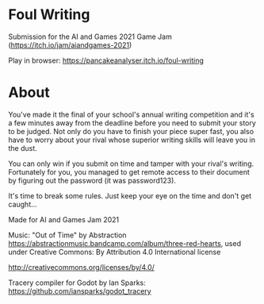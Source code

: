 # Foul Writing

Submission for the AI and Games 2021 Game Jam (https://itch.io/jam/aiandgames-2021)

Play in browser: https://pancakeanalyser.itch.io/foul-writing

# About

You've made it the final of your school's annual writing competition and it's a few minutes away from the deadline before you need to submit your story to be judged. Not only do you have to finish your piece super fast, you also have to worry about your rival whose superior writing skills will leave you in the dust. 

You can only win if you submit on time and tamper with your rival's writing. Fortunately for you, you managed to get remote access to their document by figuring out the password (it was password123). 

It's time to break some rules. Just keep your eye on the time and don't get caught...

Made for AI and Games Jam 2021

Music: "Out of Time" by  Abstraction https://abstractionmusic.bandcamp.com/album/three-red-hearts, used under Creative Commons: By Attribution 4.0 International license

http://creativecommons.org/licenses/by/4.0/

Tracery compiler for Godot by Ian Sparks: https://github.com/iansparks/godot_tracery




